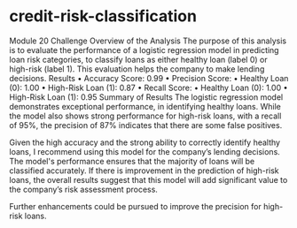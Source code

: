 # credit-risk-classification
Module 20 Challenge
Overview of the Analysis
The purpose of this analysis is to evaluate the performance of a logistic regression model in predicting loan risk categories, to classify loans as either healthy loan (label 0) or high-risk (label 1). This evaluation helps  the company to make  lending decisions.
Results
•	Accuracy Score: 0.99
•	Precision Score:
•	Healthy Loan (0): 1.00
•	High-Risk Loan (1): 0.87
•	Recall Score:
•	Healthy Loan (0): 1.00
•	High-Risk Loan (1): 0.95
Summary of Results
The logistic regression model demonstrates exceptional performance,  in identifying healthy loans. While the model also shows strong performance for high-risk loans, with a recall of 95%, the precision of 87% indicates that there are some false positives.

Given the high accuracy and the strong ability to correctly identify healthy loans, I recommend using this model for the company’s lending decisions. The model's performance ensures that the majority of loans will be classified accurately. If there is  improvement in the prediction of high-risk loans, the overall results suggest that this model will add significant value to the company’s risk assessment process.

Further enhancements could be pursued to improve the precision for high-risk loans.

